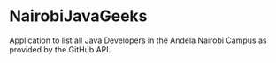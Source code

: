 # NairobiJavaGeeks
Application to list all Java Developers in the Andela Nairobi Campus as provided by the GitHub API.
